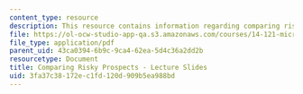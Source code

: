```yaml
---
content_type: resource
description: This resource contains information regarding comparing risky prospects.
file: https://ol-ocw-studio-app-qa.s3.amazonaws.com/courses/14-121-microeconomic-theory-i-fall-2015/3fa37c38172ec1fd120d909b5ea988bd_MIT14_121F15_7S.pdf
file_type: application/pdf
parent_uid: 43ca0394-6b9c-9ca4-62ea-5d4c36a2dd2b
resourcetype: Document
title: Comparing Risky Prospects - Lecture Slides
uid: 3fa37c38-172e-c1fd-120d-909b5ea988bd
---
```

